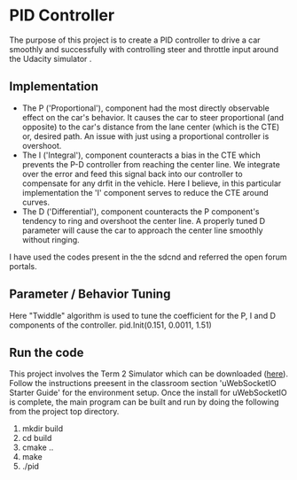 # PID Controller
The purpose of this project is to create a PID controller to drive a car smoothly and successfully with controlling steer and throttle input around the Udacity simulator .

## Implementation
- The P ('Proportional'), component had the most directly observable effect on the car's behavior. It causes the car to steer proportional (and opposite) to the car's distance from the lane center (which is the CTE) or, desired path. An issue with just using a proportional controller is overshoot.
- The I ('Integral'), component counteracts a bias in the CTE which prevents the P-D controller from reaching the center line.       We integrate over the error and feed this signal back into our controller to compensate for any drfit in the vehicle. Here I believe, in this particular implementation the 'I' component serves to reduce the CTE around curves.
- The D ('Differential'), component counteracts the P component's tendency to ring and overshoot the center line. A properly tuned D parameter will cause the car to approach the center line smoothly without ringing.

I have used the codes present in the the sdcnd and referred the open forum portals.

## Parameter / Behavior Tuning
Here "Twiddle" algorithm is used to tune the coefficient for the P, I and D components of the controller.
pid.Init(0.151, 0.0011, 1.51)

## Run the code
This project involves the Term 2 Simulator which can be downloaded ([here](https://github.com/udacity/self-driving-car-sim/releases)). Follow the instructions preesent in the classroom section 'uWebSocketIO Starter Guide' for the environment setup. Once the install for uWebSocketIO is complete, the main program can be built and run by doing the following from the project top directory.
1. mkdir build
2. cd build
3. cmake ..
4. make
5. ./pid






